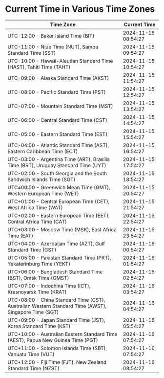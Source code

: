 # Current Time in Various Time Zones

| Time Zone | Current Time |
|-----------|--------------|
| UTC-12:00 - Baker Island Time (BIT) | 2024-11-16 08:54:27 |
| UTC-11:00 - Niue Time (NUT), Samoa Standard Time (SST) | 2024-11-15 09:54:27 |
| UTC-10:00 - Hawaii-Aleutian Standard Time (HAST), Tahiti Time (TAHT) | 2024-11-15 10:54:27 |
| UTC-09:00 - Alaska Standard Time (AKST) | 2024-11-15 11:54:27 |
| UTC-08:00 - Pacific Standard Time (PST) | 2024-11-15 12:54:27 |
| UTC-07:00 - Mountain Standard Time (MST) | 2024-11-15 13:54:27 |
| UTC-06:00 - Central Standard Time (CST) | 2024-11-15 14:54:27 |
| UTC-05:00 - Eastern Standard Time (EST) | 2024-11-15 15:54:27 |
| UTC-04:00 - Atlantic Standard Time (AST), Eastern Caribbean Time (ECT) | 2024-11-15 16:54:27 |
| UTC-03:00 - Argentina Time (ART), Brasília Time (BRT), Uruguay Standard Time (UYT) | 2024-11-15 17:54:27 |
| UTC-02:00 - South Georgia and the South Sandwich Islands Time (SGT) | 2024-11-15 18:54:27 |
| UTC±00:00 - Greenwich Mean Time (GMT), Western European Time (WET) | 2024-11-15 20:54:27 |
| UTC+01:00 - Central European Time (CET), West Africa Time (WAT) | 2024-11-15 21:54:27 |
| UTC+02:00 - Eastern European Time (EET), Central Africa Time (CAT) | 2024-11-15 22:54:27 |
| UTC+03:00 - Moscow Time (MSK), East Africa Time (EAT) | 2024-11-15 23:54:27 |
| UTC+04:00 - Azerbaijan Time (AZT), Gulf Standard Time (GST) | 2024-11-16 00:54:27 |
| UTC+05:00 - Pakistan Standard Time (PKT), Yekaterinburg Time (YEKT) | 2024-11-16 01:54:27 |
| UTC+06:00 - Bangladesh Standard Time (BST), Omsk Time (OMST) | 2024-11-16 02:54:27 |
| UTC+07:00 - Indochina Time (ICT), Krasnoyarsk Time (KRAT) | 2024-11-16 03:54:27 |
| UTC+08:00 - China Standard Time (CST), Australian Western Standard Time (AWST), Singapore Time (SGT) | 2024-11-16 04:54:27 |
| UTC+09:00 - Japan Standard Time (JST), Korea Standard Time (KST) | 2024-11-16 05:54:27 |
| UTC+10:00 - Australian Eastern Standard Time (AEST), Papua New Guinea Time (PGT) | 2024-11-16 07:54:27 |
| UTC+11:00 - Solomon Islands Time (SBT), Vanuatu Time (VUT) | 2024-11-16 07:54:27 |
| UTC+12:00 - Fiji Time (FJT), New Zealand Standard Time (NZST) | 2024-11-16 08:54:27 |
